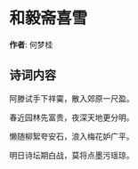 # 和毅斋喜雪

**作者**: 何梦桂

## 诗词内容

阿滕试手下祥霙，散入郊原一尺盈。

春近园林先富贵，夜深天地更分明。

懒随柳絮夸安石，浪入梅花妒广平。

明日诗坛期白战，莫将点墨污瑶琼。

